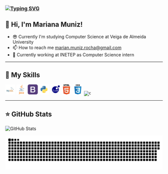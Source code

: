 ### [![Typing SVG](https://readme-typing-svg.demolab.com?font=Quicksand&size=30&pause=1000&center=true&vCenter=true&random=false&width=435&lines=My+Profile+%E2%98%80)](https://git.io/typing-svg)

## 💜 Hi, I'm Mariana Muniz!

- 😎 Currently I'm studying Computer Science at Veiga de Almeida University
- 📫 How to reach me marian.muniz.rocha@gmail.com
- 💼 Currently working at INETEP as Computer Science intern

---

## 🚀 My Skills

<code><img height="32" src="https://raw.githubusercontent.com/github/explore/80688e429a7d4ef2fca1e82350fe8e3517d3494d/topics/mysql/mysql.png" alt="MySQL"/></code>
<code><img height="32" src="https://raw.githubusercontent.com/github/explore/80688e429a7d4ef2fca1e82350fe8e3517d3494d/topics/java/java.png" alt="Java"/></code>
<code><img height="32" src="https://raw.githubusercontent.com/github/explore/80688e429a7d4ef2fca1e82350fe8e3517d3494d/topics/bootstrap/bootstrap.png" alt="Bootstrap"/></code>
<code><img height="32" src="https://raw.githubusercontent.com/github/explore/80688e429a7d4ef2fca1e82350fe8e3517d3494d/topics/python/python.png" alt="Python"/></code>
<code><img height="32" src="https://raw.githubusercontent.com/github/explore/80688e429a7d4ef2fca1e82350fe8e3517d3494d/topics/lua/lua.png" alt="Lua"/></code>
<code><img height="32" src="https://raw.githubusercontent.com/github/explore/80688e429a7d4ef2fca1e82350fe8e3517d3494d/topics/html/html.png" alt="HTML5"/></code>
<code><img height="32" src="https://raw.githubusercontent.com/github/explore/80688e429a7d4ef2fca1e82350fe8e3517d3494d/topics/css/css.png" alt="CSS"/></code>
<code><img height="32" src="https://cdn.iconscout.com/icon/free/png-512/c-programming-569564.png" alt="c"/></code>

---

## ⭐ GitHub Stats

![GitHub Stats](https://github-readme-stats.vercel.app/api?username=marimuniz42&show_icons=true)

<picture align="center">
  <source media="(prefers-color-scheme: dark)" srcset="https://raw.githubusercontent.com/marimuniz42/marimuniz42/output/github-contribution-grid-snake-dark.svg">
  <source media="(prefers-color-scheme: light)" srcset="https://raw.githubusercontent.com/marimuniz42/marimuniz42/output/github-contribution-grid-snake-dark.svg">
  <img align="center" alt="github contribution grid snake animation" src="https://raw.githubusercontent.com/marimuniz42/marimuniz42/output/github-contribution-grid-snake.svg">
</picture>
